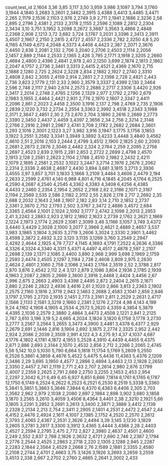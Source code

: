 count,test_id
2,1604
3,36
3,85
3,117
3,50
3,959
3,986
3,1097
3,794
3,1760
3,1944
4,1840
3,2683
3,2601
2,3462
2,3915
3,4388
3,4413
3,4485
3,4471
2,265
2,1179
2,1536
2,1103
2,976
2,2749
3,9
2,711
2,1941
2,1886
2,3236
2,58
2,895
2,2796
2,4381
2,2133
2,3178
2,1155
2,2596
2,1089
2,2812
2,2304
2,3434
3,10
3,751
3,1952
3,2098
3,2672
3,3687
3,3563
3,4866
2,4848
2,2368
2,908
2,1213
3,72
3,682
3,724
3,1767
3,2031
3,3396
2,3413
2,3911
3,4507
2,1667
2,2150
2,2815
2,4727
2,4557
2,2336
2,782
2,3250
4,8
5,20
4,1165
4,1149
4,673
4,2048
4,3373
4,4408
4,4423
2,387
2,2071
2,3676
2,4450
2,838
2,2081
2,132
2,706
3,2040
2,2706
2,4503
2,1114
2,2056
2,1457
2,889
2,1144
2,2533
2,1365
2,426
3,795
2,1771
3,1918
2,3205
2,2660
2,4684
2,4800
2,4396
2,4841
2,978
2,40
2,1250
3,699
2,1874
2,1813
2,1862
2,2047
4,1757
2,2736
2,3461
3,3313
2,4415
2,4521
2,4369
2,1670
2,715
2,1888
2,1280
2,725
2,2624
2,3228
2,834
2,1882
2,1927
2,2740
2,3310
2,4808
2,842
2,3055
2,4159
2,914
2,2851
2,7
2,1398
2,728
2,4821
2,443
2,736
3,823
2,1779
2,131
2,33
2,960
2,3579
3,3337
2,4399
2,130
2,3464
2,596
2,748
2,1117
2,940
2,674
2,2573
2,2686
2,2717
2,3306
3,4420
2,926
2,3417
2,2014
2,2748
2,4765
2,1256
2,1329
2,977
2,1792
2,2790
2,679
2,1983
3,1955
2,4464
2,4421
2,931
2,776
2,1970
2,1807
2,3347
2,4411
2,2096
2,861
2,2023
2,4458
2,3500
3,1916
2,137
2,798
2,4769
2,735
2,1906
2,2839
2,1220
3,732
2,2734
2,2554
3,3363
2,3992
3,4518
2,2343
3,1988
2,3171
2,3647
2,4851
2,30
2,73
2,670
2,704
3,1890
2,2616
2,2689
2,2773
2,3390
2,3450
2,4437
2,4459
3,4397
2,3656
2,34
2,756
2,3214
2,3148
2,2766
2,2916
2,2981
2,2987
2,4741
3,708
2,1782
2,2682
2,2684
2,3601
3,293
2,1016
2,3001
2,1223
3,27
3,982
3,916
3,1947
3,1775
3,1756
3,1853
3,1922
3,2551
3,2582
3,3341
3,3949
3,3892
3,4233
3,4448
3,4840
3,4562
2,4610
2,51
2,2016
2,103
2,2444
2,4799
3,4512
2,1900
2,1825
2,60
2,2093
2,2681
2,2673
2,2876
2,3046
2,4482
2,324
2,2764
2,259
2,2095
2,2756
2,2697
2,4523
2,839
2,1915
2,281
2,853
2,2722
2,2699
2,4798
2,4570
2,1913
2,128
2,2581
2,2623
2,1104
2,1788
2,4510
2,1982
2,2432
2,4211
2,1079
2,1895
2,2561
2,2532
3,1022
3,2447
3,2714
2,1976
2,2676
2,2062
2,2314
2,3336
2,4638
2,4687
2,4430
3,894
3,681
3,1815
3,2713
2,3936
3,4555
3,97
3,857
3,701
3,1833
3,1868
3,2109
3,4484
3,4606
2,4479
2,194
2,2633
2,2599
2,4761
4,140
6,988
4,801
4,716
4,1845
4,2045
4,1764
6,2525
4,2590
4,2687
4,2540
4,2545
4,3362
4,3383
4,3408
6,4256
4,4385
4,4433
2,2460
2,2354
2,1954
2,2652
2,2168
2,62
2,3186
2,1071
2,3187
2,1194
2,2569
2,535
2,586
2,1182
2,3112
2,55
2,826
2,178
2,717
2,2692
2,35
2,688
2,2032
2,1643
2,148
2,1907
2,182
2,83
3,14
2,710
2,1852
2,2737
2,3361
2,3870
2,752
2,1793
2,502
3,3767
2,3472
2,4886
3,4572
2,684
2,3365
2,4564
2,1001
2,1024
2,1092
3,1777
2,4742
2,1098
2,2013
2,2953
2,41
3,2242
2,2883
2,923
2,1812
2,1892
2,1623
2,2739
2,1762
2,2621
2,1869
2,1224
2,1973
2,1774
2,2629
2,1081
2,3099
3,48
3,1166
3,1057
3,749
3,4372
3,4440
3,4429
2,3028
2,1000
3,2077
2,3966
2,4621
2,4889
2,4657
3,537
3,983
3,1865
3,1804
3,2635
3,2719
3,2606
3,3024
2,3330
2,3901
3,4462
3,4598
2,3872
2,4932
3,22
3,120
3,1135
3,1269
3,760
3,2549
2,2947
2,4292
2,4644
2,1925
4,79
7,727
4,1145
4,1893
4,1791
7,2522
4,2636
4,3386
4,3326
4,3324
4,3340
4,3311
5,4371
4,4497
4,4517
2,4878
2,597
2,2107
2,2698
2,139
2,1371
2,1085
2,4400
3,890
2,968
2,999
3,698
2,1969
2,1759
2,2593
2,4474
2,4505
2,1297
2,1184
2,738
2,4608
2,809
2,975
2,2630
2,4624
2,4801
2,1060
2,758
2,1066
2,1443
2,1784
2,3519
2,52
2,3788
2,817
2,870
3,876
2,4542
2,112
2,4
3,121
2,879
2,1086
3,804
2,1936
2,1785
2,1939
4,1963
2,2087
2,2805
2,2669
2,3600
2,3918
2,4468
2,4424
3,4456
2,67
2,996
2,675
2,2663
2,4903
3,4398
2,4495
2,872
2,2404
2,2615
2,1671
2,880
2,2246
2,2822
2,4936
3,4616
2,61
2,1020
2,866
3,813
2,2363
2,1902
2,2575
2,1160
3,1816
2,3719
2,943
2,1463
2,2688
2,4583
2,1041
2,859
2,846
3,1797
2,1795
2,2720
2,1935
2,1451
2,773
2,3161
2,811
2,2529
2,2631
2,4717
2,1566
2,1133
2,1581
3,3219
2,1660
2,2381
2,1276
2,2724
4,98
4,143
4,199
9,24
4,1162
4,1908
4,1905
4,2534
4,2572
5,2620
4,3359
4,3854
5,3879
4,4395
2,1036
2,2579
2,3880
2,4864
3,4473
2,4508
2,1221
2,841
2,2125
2,787
3,610
3,196
3,19
5,2
4,665
4,2024
3,1824
3,1820
6,1758
3,1778
3,2730
3,2777
3,2567
3,2564
3,2655
3,3473
4,3900
3,4481
3,4378
6,4377
2,929
2,2679
2,691
2,1446
2,816
3,1904
2,692
3,1875
2,2774
2,3325
2,952
2,442
2,924
2,2086
2,2039
2,3509
2,991
4,122
4,3
4,275
9,1
4,37
4,1037
4,687
4,1776
4,1802
4,1781
4,1872
4,1953
5,2528
4,3910
4,4439
4,4455
9,4375
2,871
2,886
2,693
2,3144
2,1070
2,4532
2,856
2,712
2,2266
2,2065
2,4745
5,56
5,142
10,0
5,1030
5,790
6,664
5,1818
11,1754
5,1769
5,2609
5,2550
6,2526
5,3861
4,3859
4,4676
5,4522
5,4475
5,4436
11,4363
5,4376
2,1209
2,3486
2,29
3,695
3,1950
4,4577
2,2866
2,4894
3,4463
2,13
2,1928
2,2650
2,3350
2,4457
2,741
2,1119
2,771
2,43
2,707
2,2614
2,980
2,676
3,1799
2,4007
2,2359
2,2625
2,791
2,669
2,2750
3,2255
2,1453
2,453
2,954
2,2297
2,3042
6,21
6,49
6,45
6,927
6,851
6,666
7,1814
6,1761
6,1765
6,1787
12,1750
6,1749
6,2524
6,2622
6,2523
6,2521
6,2530
8,2519
5,3338
5,3360
5,3841
5,3851
5,3863
5,3846
7,3844
6,4370
6,4383
6,4406
2,305
2,703
2,3562
2,962
2,979
2,1038
2,2080
2,697
2,1984
2,898
3,902
3,680
3,1858
3,1870
3,2565
3,2610
3,4059
3,4506
8,4364
3,4401
2,38
2,3210
2,1921
5,66
3,1805
3,2291
3,2852
3,2691
3,2613
3,3400
2,3871
2,3889
3,4412
2,1139
2,2328
2,2134
2,213
2,754
2,3411
2,2905
2,1401
4,2531
2,4472
2,4547
2,44
4,4152
2,4476
2,4924
2,1611
4,1007
2,1385
2,1752
4,2520
2,2570
2,2612
2,3793
2,4065
2,4367
2,3531
2,3626
2,4494
3,39
3,145
3,1230
3,1829
3,2605
3,2781
3,2617
3,3300
3,3912
3,4365
3,4444
3,4366
2,28
2,4403
2,4527
2,2594
2,2795
2,475
2,772
2,827
2,3980
2,4637
2,4501
2,4600
2,249
2,552
2,837
2,788
2,1826
2,3632
2,4721
2,690
2,746
2,2387
2,1794
2,2776
2,2544
2,4525
2,2863
2,2718
2,220
2,1305
2,1289
2,945
2,2287
2,2283
2,1844
2,3564
2,4529
2,2668
2,76
2,1589
2,1881
2,3355
2,4580
2,2108
2,2744
2,4701
2,4663
3,75
3,1426
3,1926
3,2693
3,2659
3,2559
3,4513
2,338
2,667
2,2702
2,2760
2,4865
2,2641
2,3002
2,433
